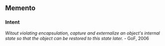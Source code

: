 ## Memento

### Intent
*Witout violating encapsulation, capture and externalize an object's internal state so that the object can be restored to this state later.* - GoF, 2006
